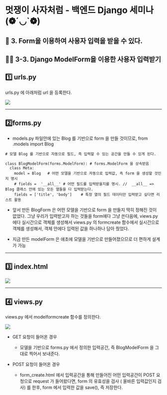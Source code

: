 # 멋쟁이 사자처럼 - 백엔드 Django 세미나 (❁´◡`❁)

## 📌 3. Form을 이용하여 사용자 입력을 받을 수 있다.

## 🧙‍♂️ 3-3. Django ModelForm을 이용한 사용자 입력받기


## 1️⃣ urls.py


urls.py 에 아래처럼 url 을 등록한다.

![](https://velog.velcdn.com/images/msung99/post/bc38f5f2-5dd6-46de-863d-5c2d72aa517f/image.png)


---


## 2️⃣forms.py

- models.py 파일안에 있는 Blog 를 기반으로 form 을 만들 것이므로,
 from .models import Blog

~~~
# 모델 Blog 를 기반으로 자동으로 필드, 즉 입력할 수 있는 공간을 만들 수 있게 된다.

class BlogModelForm(forms.ModelForm): # forms.ModelForm 을 상속받음
  class Meta:
    model = Blog   # 어떤 모델을 기반으로 자동으로 입력값, 즉 form 을 생성할 것인지 명시
    # fields =  '__all__' # 어떤 필드를 입력받을지를 명시. //  __all__ => Blog 클래스 안에 있는 모든 열들을 다 입력받는다.
    fields = ['title', 'body']    # 특정 열의 필드 데이터만 입력받고 싶다면 리스트 활용
~~~

- 앞서 만든 BlogForm 은 어떤 모델을 기반으로 form 을 만들지 딱히 정해진 것이 없었다.
 그냥 우리가 입력받고자 하는 것들을 form에다 그냥 쓴다음에, views.py 에다 실시간으로 객체를 생성해서 views.py 의 formcreate 함수에서 실시간으로 객체를 생성해서, 객체 안에다 입력된 값을 하나하나 담아 줬었다.
 

- 지금 만든 modelForm 은 애초에 모델을 기반으로 만들어졌으므로 더 편하게 설계가 가능

---

## 3️⃣ index.html

![](https://velog.velcdn.com/images/msung99/post/01f52e27-7ca9-4f10-9fae-58d93a66c9d1/image.png)


---

## 4️⃣ views.py

views.py 에서 modelformcreate 함수를 정의한다.


![](https://velog.velcdn.com/images/msung99/post/52e911bf-05a6-45b2-92e5-facaea9602f3/image.png)

- GET 요청이 들어온 경우
    - 모델을 기반으로 forms.py 에서 정의한 입력공간, 즉 BlogModelForm 을 그대로 찍어서 보내준다.


- POST 요청이 들어온 경우
     - form_create.html 에서 입력공간을 통해 만들어진 어떤 입력공간이 POST 요청으로 request 가 들어왔다면,  form 의 유효성을 검사 ( 올바른 입력값인지 검사) 를 한후, form 에서 입력한 값을 save(), 즉 저장한다.